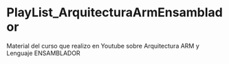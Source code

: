 # PlayList_ArquitecturaArmEnsamblador
Material del curso que realizo en Youtube sobre Arquitectura ARM y Lenguaje ENSAMBLADOR
